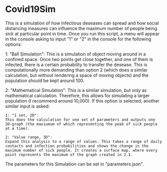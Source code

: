# Covid19Sim
This is a simulation of how infectious deseases can spread and how social distancing measures can influence the maximum number of people being sick at particular point in time. Once you run this script, a menu will appear in the console asking to input "1" or "2" in the console for the following options:

 1: "Ball Simulation":
    This is a simulation of object moving around in a confined space. Once two points get close together, and one of them is infected, there is a certain probability to transfer the desease. This is computationally more demanding than option 2 (which does a similar calculation, but without rendering a space of moving objects) and the population should be kept around 100.

 2: "Mathematical Simulation":
    This is a similar simulation, but only as mathematical calculation. Therefore, this allows for simulating a larger population (I recommend around 10,000). If this option is selected, another similar input is asked:
    
    1: "1 set, 2D": 
    This does the calculation for one set of parameters and outputs one 2D-graph (the maxiumum of which representing the peak of sick people at a time).
    
    2: "Value range, 3D": 
    Expand this analysis to a range of values. This takes a range of daily contacts and infection probabilities and shows the change in the maximum number of sick people. It creates a surface map, where every point represents the maximum of the graph created in 2.1.

The parameters for this Simulation can be set in "parameters.json".